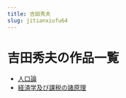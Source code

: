 ```yaml
---
title: 吉田秀夫
slug: jitianxiufu64
---
```


# 吉田秀夫の作品一覧

- [人口論](renkoulun88)
- [経済学及び課税の諸原理](jingjixuejibikeshuinozhuyuanli56)
